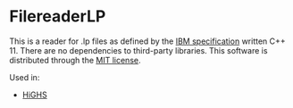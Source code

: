 # FilereaderLP

This is a reader for .lp files as defined by the [IBM specification](https://www.ibm.com/docs/en/icos/20.1.0?topic=cplex-lp-file-format-algebraic-representation) written C++ 11. There are no dependencies to third-party libraries. This software is distributed through the [MIT license](LICENSE). 

Used in:
* [HiGHS](https://github.com/ERGO-Code/HiGHS) 
